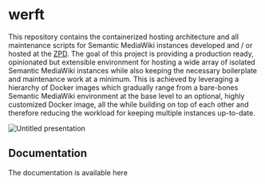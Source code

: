 # werft

This repository contains the containerized hosting architecture and all maintenance scripts for Semantic MediaWiki instances developed and / or hosted at the [ZPD](https://github.com/uniwue-zpd).
The goal of this project is providing a production ready, opinionated but extensible environment for hosting a wide array of isolated Semantic MediaWiki instances while also keeping the necessary boilerplate and maintenance work at a minimum.
This is achieved by leveraging a hierarchy of Docker images which gradually range from a bare-bones Semantic MediaWiki environment at the base level to an optional, highly customized Docker image, all the while building on top of each other and therefore reducing the workload for keeping multiple instances up-to-date.

![Untitled presentation](https://user-images.githubusercontent.com/33344081/173696532-2d3dc9b2-c4ff-40d5-9ef0-958e7883846e.jpg)

## Documentation
The documentation is available here
